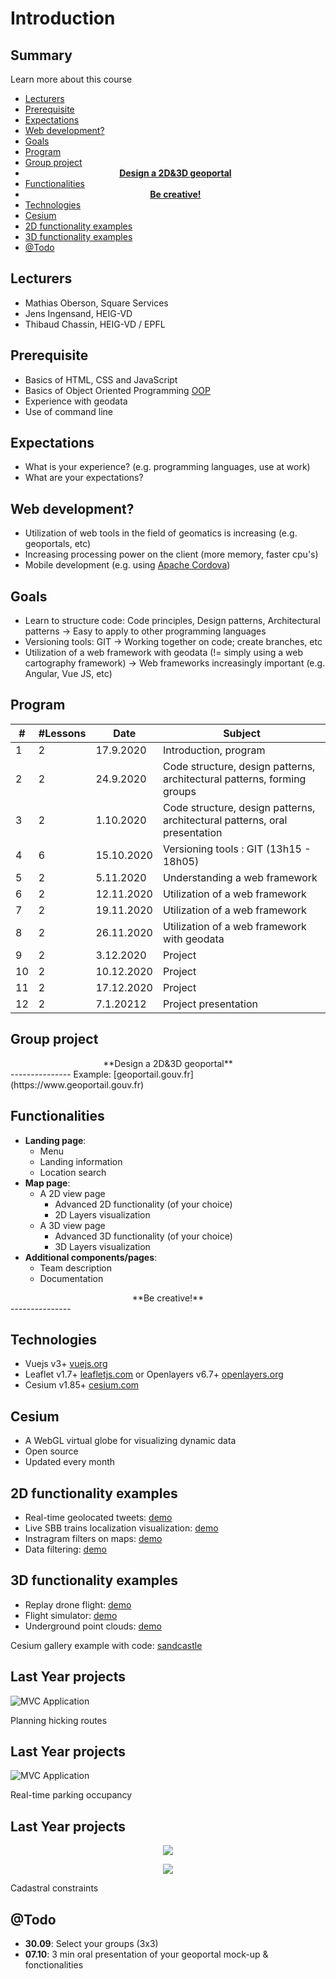 # Introduction

<!-- slide-front-matter class: center, middle -->

## Summary

Learn more about this course

<!-- slide-include ../../BANNER.md -->

<!-- START doctoc generated TOC please keep comment here to allow auto update -->
<!-- DON'T EDIT THIS SECTION, INSTEAD RE-RUN doctoc TO UPDATE -->


- [Lecturers](#lecturers)
- [Prerequisite](#prerequisite)
- [Expectations](#expectations)
- [Web development?](#web-development)
- [Goals](#goals)
- [Program](#program)
- [Group project](#group-project)
- [<div align="center">**Design a 2D&3D geoportal**</div>](#div-aligncenterdesign-a-2d3d-geoportaldiv)
- [Functionalities](#functionalities)
- [<div align="center"> **Be creative!**</div>](#div-aligncenter-be-creativediv)
- [Technologies](#technologies)
- [Cesium](#cesium)
- [2D functionality examples](#2d-functionality-examples)
- [3D functionality examples](#3d-functionality-examples)
- [@Todo](#todo)

<!-- END doctoc generated TOC please keep comment here to allow auto update -->

## Lecturers

- Mathias Oberson, Square Services
- Jens Ingensand, HEIG-VD
- Thibaud Chassin, HEIG-VD / EPFL

## Prerequisite

- Basics of HTML, CSS and JavaScript
- Basics of Object Oriented Programming [OOP][oop]
- Experience with geodata
- Use of command line

[oop]: https://www.datacamp.com/community/tutorials/python-oop-tutorial/

## Expectations

- What is your experience? (e.g. programming languages, use at work)
- What are your expectations?

## Web development?

- Utilization of web tools in the field of geomatics is increasing (e.g. geoportals, etc)
- Increasing processing power on the client (more memory, faster cpu's)
- Mobile development (e.g. using [Apache Cordova][cordova])

## Goals

- Learn to structure code: Code principles, Design patterns, Architectural patterns
-> Easy to apply to other programming languages
- Versioning tools: GIT
-> Working together on code; create branches, etc
- Utilization of a web framework with geodata (!= simply using a web cartography framework)
-> Web frameworks increasingly important (e.g. Angular, Vue JS, etc)

[cordova]: https://cordova.apache.org/

## Program

| #   | #Lessons | Date       | Subject                                                 |
| --- | -------- | ---------- | ------------------------------------------------------- |
| 1   | 2        | 17.9.2020  | Introduction, program                                   |
| 2   | 2        | 24.9.2020  | Code structure, design patterns, architectural patterns, forming groups |
| 3   | 2        | 1.10.2020  | Code structure, design patterns, architectural patterns, oral presentation |
| 4   | 6        | 15.10.2020 | Versioning tools : GIT (13h15 - 18h05)                  |
| 5   | 2        | 5.11.2020  | Understanding a web framework                           |
| 6   | 2        | 12.11.2020 | Utilization of a web framework                          |
| 7   | 2        | 19.11.2020 | Utilization of a web framework                          |
| 8   | 2        | 26.11.2020 | Utilization of a web framework with geodata             |
| 9   | 2        | 3.12.2020  | Project                                                 |
| 10  | 2        | 10.12.2020 | Project                                                 |
| 11  | 2        | 17.12.2020 | Project                                                 |
| 12  | 2        | 7.1.20212  | Project presentation                                    |



## Group project


<div align="center">**Design a 2D&3D geoportal**</div>
---------------
Example: [geoportail.gouv.fr](https://www.geoportail.gouv.fr) 


## Functionalities
- **Landing page**:
	- Menu
	- Landing information
	- Location search
- **Map page**:
	- A 2D view page
		- Advanced 2D functionality (of your choice)
		- 2D Layers visualization
	- A 3D view page
		- Advanced 3D functionality (of your choice)
		- 3D Layers visualization
- **Additional components/pages**:
	- Team description
	- Documentation

<div align="center"> **Be creative!**</div>
---------------


## Technologies

- Vuejs v3+ [vuejs.org](https://www.vuejs.org)
- Leaflet v1.7+ [leafletjs.com](https://leafletjs.com/) or Openlayers v6.7+ [openlayers.org](https://openlayers.org/)
- Cesium v1.85+ [cesium.com](https://cesium.com/cesiumjs/)

## Cesium

- A WebGL virtual globe for visualizing dynamic data
- Open source
- Updated every month


## 2D functionality examples

- Real-time geolocated tweets: [demo](https://onemilliontweetmap.com/?center=25.505,-0.09&zoom=2&search=&timeStep=0&timeSelector=0&hashtag1=&hashtag2=sad&sidebar=yes&hashtagBattle=0&timeRange=0&timeRange=25&heatmap=0&sun=0&cluster=1)
- Live SBB trains localization visualization: [demo](http://maps.vasile.ch/transit-sbb/)
- Instragram filters on maps: [demo](http://humangeo.github.io/leaflet-tilefilter/demo.html)
- Data filtering: [demo](https://dvorak.shinyapps.io/college_explorer/)


## 3D functionality examples

- Replay drone flight: [demo](https://logs.px4.io/3d?log=7adce484-e6ce-4537-804f-0b386092032b)
- Flight simulator: [demo](https://www.geo-fs.com/geofs.php)
- Underground point clouds: [demo](https://cesium.com/blog/2020/08/25/national-security-hackathon/)

Cesium gallery example with code: [sandcastle](https://sandcastle.cesium.com)

## Last Year projects

![MVC Application](./images/project_2.png)

Planning hicking routes 

## Last Year projects

![MVC Application](./images/project_3.png)

Real-time parking occupancy

## Last Year projects

<p align="center">
  <img src='./images/project_1_1.png' class='w70' />
</p>
<p align="center">
  <img src='./images/project_1_2.png' class='w70' />
</p>

Cadastral constraints

## @Todo

- **30.09**: Select your groups (3x3)
- **07.10**: 3 min oral presentation of your geoportal mock-up & fonctionalities 
